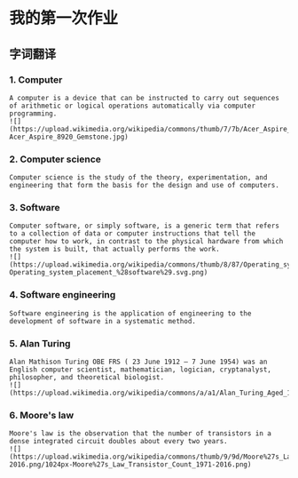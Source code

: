 # 我的第一次作业

## 字词翻译

### 1. Computer
    A computer is a device that can be instructed to carry out sequences of arithmetic or logical operations automatically via computer programming.
    ![](https://upload.wikimedia.org/wikipedia/commons/thumb/7/7b/Acer_Aspire_8920_Gemstone.jpg/1024px-Acer_Aspire_8920_Gemstone.jpg)
### 2. Computer science
    Computer science is the study of the theory, experimentation, and engineering that form the basis for the design and use of computers.
### 3. Software
    Computer software, or simply software, is a generic term that refers to a collection of data or computer instructions that tell the computer how to work, in contrast to the physical hardware from which the system is built, that actually performs the work.
    ![](https://upload.wikimedia.org/wikipedia/commons/thumb/8/87/Operating_system_placement_%28software%29.svg/250px-Operating_system_placement_%28software%29.svg.png)
### 4. Software engineering
    Software engineering is the application of engineering to the development of software in a systematic method.
### 5. Alan Turing
    Alan Mathison Turing OBE FRS ( 23 June 1912 – 7 June 1954) was an English computer scientist, mathematician, logician, cryptanalyst, philosopher, and theoretical biologist.
    ![](https://upload.wikimedia.org/wikipedia/commons/a/a1/Alan_Turing_Aged_16.jpg)
### 6. Moore's law
    Moore's law is the observation that the number of transistors in a dense integrated circuit doubles about every two years.
    ![](https://upload.wikimedia.org/wikipedia/commons/thumb/9/9d/Moore%27s_Law_Transistor_Count_1971-2016.png/1024px-Moore%27s_Law_Transistor_Count_1971-2016.png)
    